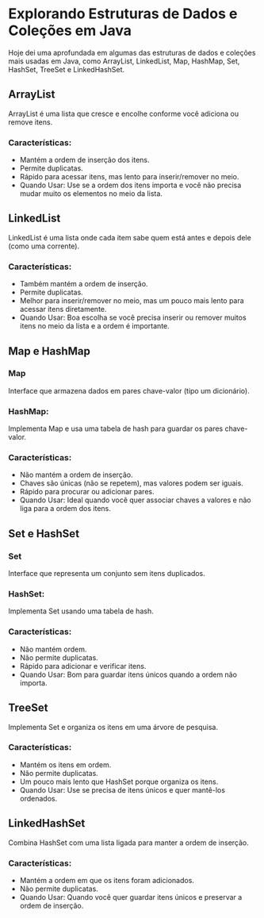 # Explorando Estruturas de Dados e Coleções em Java

Hoje dei uma aprofundada em algumas das estruturas de dados e coleções mais usadas em Java, como ArrayList, LinkedList,
Map, HashMap, Set, HashSet, TreeSet e LinkedHashSet.

## ArrayList

ArrayList é uma lista que cresce e encolhe conforme você adiciona ou remove itens.

### Características:

- Mantém a ordem de inserção dos itens.
- Permite duplicatas.
- Rápido para acessar itens, mas lento para inserir/remover no meio.
- Quando Usar: Use se a ordem dos itens importa e você não precisa mudar muito os elementos no meio da lista.

## LinkedList

LinkedList é uma lista onde cada item sabe quem está antes e depois dele (como uma corrente).

### Características:

- Também mantém a ordem de inserção.
- Permite duplicatas.
- Melhor para inserir/remover no meio, mas um pouco mais lento para acessar itens diretamente.
- Quando Usar: Boa escolha se você precisa inserir ou remover muitos itens no meio da lista e a ordem é importante.

## Map e HashMap

### Map

Interface que armazena dados em pares chave-valor (tipo um dicionário).

### HashMap:

Implementa Map e usa uma tabela de hash para guardar os pares chave-valor.

### Características:

- Não mantém a ordem de inserção.
- Chaves são únicas (não se repetem), mas valores podem ser iguais.
- Rápido para procurar ou adicionar pares.
- Quando Usar: Ideal quando você quer associar chaves a valores e não liga para a ordem dos itens.

## Set e HashSet

### Set

Interface que representa um conjunto sem itens duplicados.

### HashSet:

Implementa Set usando uma tabela de hash.

### Características:

- Não mantém ordem.
- Não permite duplicatas.
- Rápido para adicionar e verificar itens.
- Quando Usar: Bom para guardar itens únicos quando a ordem não importa.

## TreeSet

Implementa Set e organiza os itens em uma árvore de pesquisa.

### Características:

- Mantém os itens em ordem.
- Não permite duplicatas.
- Um pouco mais lento que HashSet porque organiza os itens.
- Quando Usar: Use se precisa de itens únicos e quer mantê-los ordenados.

## LinkedHashSet

Combina HashSet com uma lista ligada para manter a ordem de inserção.

### Características:

- Mantém a ordem em que os itens foram adicionados.
- Não permite duplicatas.
- Quando Usar: Quando você quer guardar itens únicos e preservar a ordem de inserção.